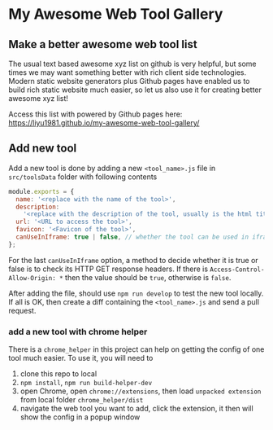 # My Awesome Web Tool Gallery

## Make a better awesome web tool list

The usual text based awesome xyz list on github is very helpful, but some times
we may want something better with rich client side technologies. Modern static
website generators plus Github pages have enabled us to build rich static
website much easier, so let us also use it for creating better awesome xyz list!

Access this list with powered by Github pages here:
https://liyu1981.github.io/my-awesome-web-tool-gallery/

## Add new tool

Add a new tool is done by adding a new `<tool_name>.js` file in `src/toolsData`
folder with following contents

```javascript
module.exports = {
  name: '<replace with the name of the tool>',
  description:
    '<replace with the description of the tool, usually is the html title>',
  url: '<URL to access the tool>',
  favicon: '<Favicon of the tool>',
  canUseInIframe: true | false, // whether the tool can be used in iframe
};
```

For the last `canUseInIframe` option, a method to decide whether it is true or
false is to check its HTTP GET response headers. If there is
`Access-Control-Allow-Origin: *` then the value should be `true`, otherwise is
`false`.

After adding the file, should use `npm run develop` to test the new tool
locally. If all is OK, then create a diff containing the `<tool_name>.js` and
send a pull request.

### add a new tool with chrome helper

There is a `chrome_helper` in this project can help on getting the config of one
tool much easier. To use it, you will need to

1. clone this repo to local
2. `npm install`, `npm run build-helper-dev`
3. open Chrome, open `chrome://extensions`, then load `unpacked extension` from
   local folder `chrome_helper/dist`
4. navigate the web tool you want to add, click the extension, it then will show
   the config in a popup window
